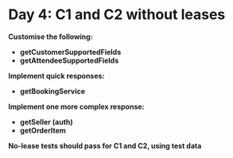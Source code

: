 # Day 4: C1 and C2 without leases

**Customise the following:**

* **getCustomerSupportedFields**
* **getAttendeeSupportedFields**

**Implement quick responses:**

* **getBookingService**

**Implement one more complex response:**

* **getSeller \(auth\)**
* **getOrderItem**

**No-lease tests should pass for C1 and C2, using test data**  


